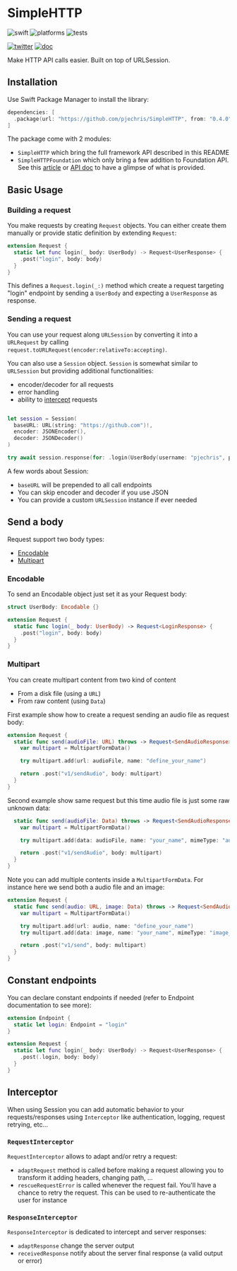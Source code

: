 # SimpleHTTP

![swift](https://img.shields.io/badge/Swift-5.5%2B-orange?logo=swift&logoColor=white)
![platforms](https://img.shields.io/badge/Platforms-iOS%20%7C%20macOS-lightgrey)
![tests](https://github.com/pjechris/SimpleHTTP/actions/workflows/test.yml/badge.svg)

[![twitter](https://img.shields.io/badge/twitter-pjechris-1DA1F2?logo=twitter&logoColor=white)](https://twitter.com/pjechris)
[![doc](https://img.shields.io/badge/read%20the%20doc-8CA1AF?logo=readthedocs&logoColor=white)](https://pjechris.github.io/SimpleHTTP/)

Make HTTP API calls easier. Built on top of URLSession.

## Installation

Use Swift Package Manager to install the library:

```swift
dependencies: [
  .package(url: "https://github.com/pjechris/SimpleHTTP", from: "0.4.0"),
]
```

The package come with 2 modules:

- `SimpleHTTP` which bring the full framework API described in this README
- `SimpleHTTPFoundation` which only bring a few addition to Foundation API. See this [article](https://swiftunwrap.com/article/designing-http-framework-foundation/) or [API doc](https://pjechris.github.io/SimpleHTTP/) to have a glimpse of what is provided.

## Basic Usage

### Building a request

You make requests by creating `Request` objects. You can either create them manually or provide static definition by extending `Request`:

```swift
extension Request {
  static let func login(_ body: UserBody) -> Request<UserResponse> {
    .post("login", body: body)
  }
}
```

This defines a `Request.login(_:)` method which create a request targeting "login" endpoint by sending a `UserBody` and expecting a `UserResponse` as response.

### Sending a request

You can use your request along `URLSession` by converting it into a `URLRequest` by calling `request.toURLRequest(encoder:relativeTo:accepting)`.

You can also use a `Session` object. `Session` is somewhat similar to `URLSession` but providing additional functionalities:

- encoder/decoder for all requests
- error handling
- ability to [intercept](#interceptor) requests

```swift

let session = Session(
  baseURL: URL(string: "https://github.com")!,
  encoder: JSONEncoder(),
  decoder: JSONDecoder()
)

try await session.response(for: .login(UserBody(username: "pjechris", password: "MyPassword")))

```

A few words about Session:

- `baseURL` will be prepended to all call endpoints
- You can skip encoder and decoder if you use JSON
- You can provide a custom `URLSession` instance if ever needed

## Send a body

Request support two body types:

- [Encodable](#encodable)
- [Multipart](#multipart)

### Encodable

To send an Encodable object just set it as your Request body:

```swift
struct UserBody: Encodable {}

extension Request {
  static func login(_ body: UserBody) -> Request<LoginResponse> {
    .post("login", body: body)
  }
}
```

### Multipart

You can create multipart content from two kind of content

- From a disk file (using a `URL`)
- From raw content (using `Data`)

First example show how to create a request sending an audio file as request body:

```swift
extension Request {
  static func send(audioFile: URL) throws -> Request<SendAudioResponse> {
    var multipart = MultipartFormData()

    try multipart.add(url: audioFile, name: "define_your_name")

    return .post("v1/sendAudio", body: multipart)
  }
}
```

Second example show same request but this time audio file is just some raw unknown data:

```swift
  static func send(audioFile: Data) throws -> Request<SendAudioResponse> {
    var multipart = MultipartFormData()

    try multipart.add(data: audioFile, name: "your_name", mimeType: "audioFile_mimeType")

    return .post("v1/sendAudio", body: multipart)
  }
}
```

Note you can add multiple contents inside a `MultipartFormData`. For instance here we send both a audio file and an image:

```swift
extension Request {
  static func send(audio: URL, image: Data) throws -> Request<SendAudioImageResponse> {
    var multipart = MultipartFormData()

    try multipart.add(url: audio, name: "define_your_name")
    try multipart.add(data: image, name: "your_name", mimeType: "image_mimeType")

    return .post("v1/send", body: multipart)
  }
}
```

## Constant endpoints

You can declare constant endpoints if needed (refer to Endpoint documentation to see more):

```swift
extension Endpoint {
  static let login: Endpoint = "login"
}

extension Request {
  static let func login(_ body: UserBody) -> Request<UserResponse> {
    .post(.login, body: body)
  }
}
```

## Interceptor

When using Session you can add automatic behavior to your requests/responses using `Interceptor` like authentication, logging, request retrying, etc...

### `RequestInterceptor`

`RequestInterceptor` allows to adapt and/or retry a request:

- `adaptRequest` method is called before making a request allowing you to transform it adding headers, changing path, ...
- `rescueRequestError` is called whenever the request fail. You'll have a chance to retry the request. This can be used to re-authenticate the user for instance

### `ResponseInterceptor`

`ResponseInterceptor` is dedicated to intercept and server responses:

- `adaptResponse` change the server output
- `receivedResponse` notify about the server final response (a valid output or error)
